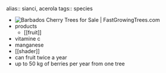 alias:: sianci, acerola
tags:: species

- ![Barbados Cherry Trees for Sale | FastGrowingTrees.com](https://peach-geographical-bat-397.mypinata.cloud/ipfs/QmUxY6FQWX2o4iykQaYTdAYgf3LJvSXNuuYaSJkFdpPPvQ)
- products
	- [[fruit]]
- vitamine c
- manganese
- [[shader]]
- can fruit twice a year
- up to 50 kg of berries per year from one tree